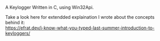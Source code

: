 A Keylogger Written in C, using Win32Api.

Take a look here for extendded explaination I wrote about the concepts behind it:  
https://efrat.dev/i-know-what-you-typed-last-summer-introduction-to-keyloggers/
